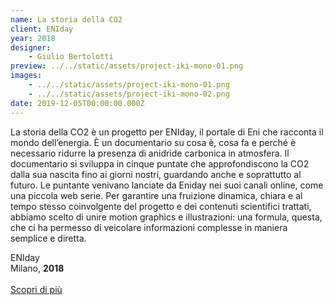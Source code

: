 ```yaml
---
name: La storia della CO2
client: ENIday
year: 2018
designer:
    - Giulio Bertolotti
preview: ../../static/assets/project-iki-mono-01.png
images:
    - ../../static/assets/project-iki-mono-01.png
    - ../../static/assets/project-iki-mono-02.png
date: 2019-12-05T00:00:00.000Z
---
```


La storia della CO2 è un progetto per ENIday, il portale di Eni che racconta il mondo dell’energia. È un documentario su cosa è, cosa fa e perché è necessario ridurre la presenza di anidride carbonica in atmosfera. Il documentario si sviluppa in cinque puntate che approfondiscono la CO2 dalla sua nascita fino ai giorni nostri, guardando anche e soprattutto al futuro. Le puntante venivano lanciate da Eniday nei suoi canali online, come una piccola web serie. Per garantire una fruizione dinamica, chiara e al tempo stesso coinvolgente del progetto e dei contenuti scientifici trattati, abbiamo scelto di unire motion graphics e illustrazioni: una formula, questa, che ci ha permesso di veicolare informazioni complesse in maniera semplice e diretta.

ENIday  
Milano, **2018**<br><br>
[Scopri di più](https://thevisualagency.com/it/lavori/motion-graphics/542-la-storia-della-co2-una-bella-storia/)
